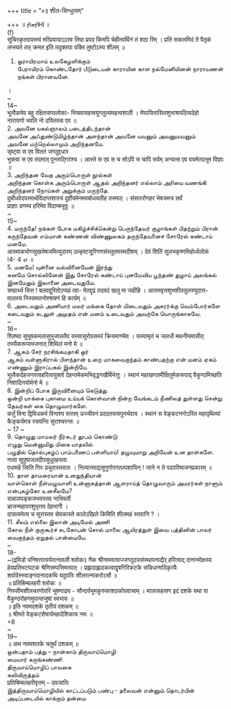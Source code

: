 +++
title = "०३ शील-सिन्धुत्वम्"

+++
॥ ரிசரிHI ॥   
(f)   
सुचिरकृतदयस्त्वं मत्प्रियायाऽऽस्व तिष्ठ प्रवद किमपि चेहीत्यर्थिनं तं शठा रिम् । प्रति सकलमिदं ते पैतृकं लप्स्यते तत् क्रमत इति तदुक्तया वक्ति तुष्टोऽस्य शीलम् ॥   
1. ஓராயிரமாய் உலகேழளிக்கும்   
பேராயிரம் கொண்டதோர் பீடுடையன் காராயின காள நல்மேனியினன் நாராயணன் நங்கள் பிரானவனே.   

।   
~   
14~   
भूत्वैकमेव बहु रक्षितसप्तलोका- भिख्यासहस्रयुगतुल्यमहत्वशाली । मेघायितासितशुभाश्रयदिव्यदेहो   
नारायणो भवति नो दयितस्स एव ॥   
2. அவனே யகல்ஞாலம் படைத்திடந்தான்   
அவனே அஃதுண்டுமிழ்ந்தான் அளந்தான் அவனே யவனும் அவனுமவனும்   
அவனே மற்றெல்லாமும் அறிந்தனமே.   
सृष्ट्वा स एव विततं जगदुद्दधार   
भुक्त्वा स एव तदमात् पुनरुद्गिरंश्च । आस्ते स एव स च सोऽपि स चापि सर्वम् अन्यत्स एव वयमेतदभूम विज्ञाः ॥   
3. அறிந்தன வேத அரும்பொருள் நூல்கள்   
அறிந்தன கொள்க அரும்பொருள் ஆதல் அறிந்தனர் எல்லாம் அரியை வணங்கி அறிந்தனர் நோய்கள் அறுக்கும் மருந்தே.   
दुर्बोधवेदपरमार्थविदाप्तशास्त्रं दुर्ज्ञेयमेनमवबोधयतीह तस्मात् । संसाररोगहर भेषजमत्र सर्वं   
प्राज्ञाः प्रणम्य हरिमेव विदाम्बभूवुः ॥   
~   
15~   
4. மருந்தே! நங்கள் போக மகிழ்ச்சிக்கென்று பெருந்தேவர் குழாங்கள் பிதற்றும் பிரான் கருந்தேவன் எம்மான் கண்ணன் விண்ணுலகம் தருந்தேவனைச் சோரேல் கண்டாய் மனமே.   
आस्माकभोगसुखभेषजमित्युदारम् उत्कृष्टसूरिगणसंस्तुतमस्मदीशम् । देवं शितिं सुलभकृष्णमिहोर्ध्वलोकं   
!4- 4 எ ॥   
5. மனமே! யுன்னை வல்வினையேன் இரந்து   
கனமே சொல்லினேன் இது சோரேல் கண்டாய் புனமேவிய பூந்தண் துழாய் அலங்கல் இனமேதும் இலானை அடைவதுமே.   
सम्प्रार्थ्य चित्त ! बलवद्दुरितोऽप्यहं त्वा- मेतद्दृढं तदवदं खलु मा जहीहि । आरामवृत्तशुभशीततुलस्युदात्त-   
मालस्य निस्समतनोश्श्रयणं हि कार्यम् ॥   
6. அடைவதும் அணியார் மலர் மங்கை தோள் மிடைவதும் அசுரர்க்கு வெம்போர்களே கடைவதும் கடலுள் அமுதம் என் மனம் உடைவதும் அவற்கே யொருங்காகவே.   
~   
16~   
श्लिष्या सुभूषकमलासुभुजालतैव यस्यासुरोग्रसमरं क्रियमाणमेव । यस्यामृतं च जलधौ मथनीयमासीत् तस्यैकरूप्यभजनात् शिथिलं मनो मे ॥   
7. ஆகம் சேர் நரசிங்கமதாகி ஓர்   
ஆகம் வள்ளுகிரால் பிளந்தான் உறை மாகவைகுந்தம் காண்பதற்கு என் மனம் ஏகம் எண்ணும் இராப்பகல் இன்றியே.   
भूत्वैकदेहजनरत्वहरित्वयुक्तो देहन्तमेकमभिवृद्धनखैर्बिभेत्तुः । स्थानं महाखगतमीक्षितुमेकरूपाद् वैकुण्ठमिच्छति निशादिनयोर्मनो मे ॥   
8. இன்றிப் போக இருவினையும் கெடுத்து   
ஒன்றி யாக்கை புகாமை உய்யக் கொள்வான் நின்ற வேங்கடம் நீணிலத் துள்ளது சென்று தேவர்கள் கை தொழுவார்களே.   
कर्तुं विना द्विविधकर्म विनाश्य सत्ताम् उज्जीवनं प्रददतस्त्वपुनर्भवाय । स्थानं स वेङ्कटनगोऽस्ति महापृथिव्यां कैङ्कर्यमत्र रचयन्ति सुराश्चरन्तः ॥   
~ 17 ~   
9. தொழுது மாமலர் நீர்சுடர் தூபம் கொண்டு   
எழுது மென்னுமிது மிகை யாதலில்   
பழுதில் தொல்புகழ்ப் பாம்பணைப் பள்ளியாய்! தழுவுமாறு அறியேன் உன தாள்களே.   
नत्वा सुपुष्पजलदीपसुधूपहस्ताः   
एधामहे त्विति गिरः प्रचुरास्तवातः । नित्यानवद्यसुगुणोरगतल्पशायिन् ! जाने न ते पदपरिष्वजनप्रकारम् ॥   
10. தாள தாமரையான் உனதுந்தியான்   
வாள்கொள் நீள்மழுவாளி உன்னாகத்தான் ஆளராய்த் தொழுவாரும் அமரர்கள் நாளும் என்புகழ்கோ உனசீலமே?   
सन्नालपङ्कजभवस्तव नाभिवर्ती   
भ्राजन्महापरशुभृत्तव देहभागी ।   
दासत्वमेत्य च सुरास्तव सेवकास्ते कालेऽखिले किमिति शीलमहं स्तवानि ? ।   
11. சீலம் எல்லை இலான் அடிமேல் அணி   
கோல நீள் குருகூர்ச் சடகோபன் சொல் மாலை ஆயிரத்துள் இவை பத்தினின் பாலர் வைகுந்தம் ஏறுதல் பான்மையே.   
~   
18-   
~(द्रमिडो पनिषत्तात्पर्यरत्नावली श्लोकः) नैक श्रीनामवत्वाज्जगदुदयसंस्थापनाद्यैर् हरित्वाद् दानान्मोक्षस्य हेयप्रतिभटघटक श्रेणिसम्पत्तिमत्वात् । प्रह्लादाह्लादकत्वाद्वृषगिरिकटके सन्निधानादिकृत्यैः शर्वादेस्स्वाङ्गदानादकथि यदुपतिः शीलरत्नाकरोऽसौ ॥   
॥ प्रतिबिम्बलहरी श्लोकः ॥   
निस्सीमशीलचरणोपरि भूषणाढ्य - सौन्दर्यभूमकुरुकाशठकोपवाचाम् । मालासहस्रग इदं दशके यथा वा वैकुण्ठरोहणमुपान्तजुषां स्वभावः ॥   
॥ इति नवमदशके तृतीयं दशकम् ॥   
॥ श्रीमते वेङ्कटशेषार्यमहादेशिकाय नमः ॥   
+8   
~   
19~   
॥ अथ नवमशतके चतुर्थं दशकम् ॥   
ஒன்பதாம் பத்து – நான்காம் திருவாய்மொழி   
மையார் கருங்கண்ணி   
திருவாய்மொழிப் பாவகை   
கலிவிருத்தம்   
प्रतिबिम्बलहरीवृत्तम् – उपजातिः   
இத்திருவாய்மொழியில் காட்டப்படும் பண்பு - தலைவன் என்னும் தொடர்பின் அடிப்படையில் காக்கும் தன்மை   

